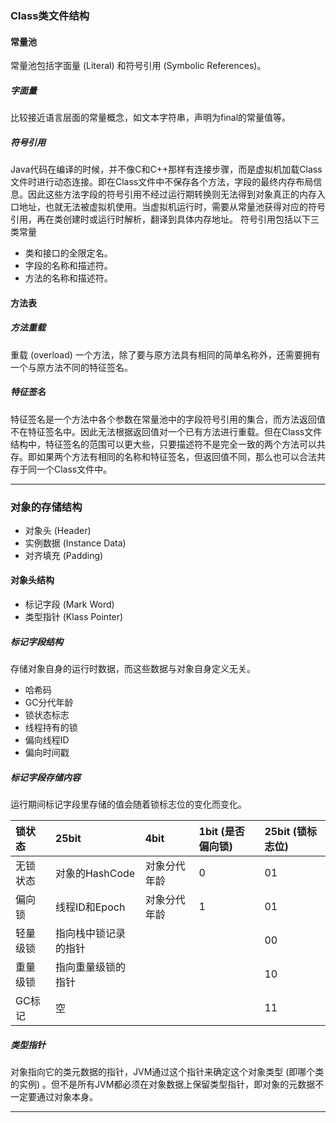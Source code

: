 
### Class类文件结构
#### 常量池
常量池包括字面量 (Literal) 和符号引用 (Symbolic References)。
##### 字面量
比较接近语言层面的常量概念，如文本字符串，声明为final的常量值等。
##### 符号引用
Java代码在编译的时候，并不像C和C++那样有连接步骤，而是虚拟机加载Class文件时进行动态连接。即在Class文件中不保存各个方法，字段的最终内存布局信息。因此这些方法字段的符号引用不经过运行期转换则无法得到对象真正的内存入口地址，也就无法被虚拟机使用。当虚拟机运行时，需要从常量池获得对应的符号引用，再在类创建时或运行时解析，翻译到具体内存地址。
符号引用包括以下三类常量
* 类和接口的全限定名。
* 字段的名称和描述符。
* 方法的名称和描述符。

#### 方法表
##### 方法重载
重载 (overload) 一个方法，除了要与原方法具有相同的简单名称外，还需要拥有一个与原方法不同的特征签名。
##### 特征签名
特征签名是一个方法中各个参数在常量池中的字段符号引用的集合，而方法返回值不在特征签名中。因此无法根据返回值对一个已有方法进行重载。但在Class文件结构中，特征签名的范围可以更大些，只要描述符不是完全一致的两个方法可以共存。即如果两个方法有相同的名称和特征签名，但返回值不同，那么也可以合法共存于同一个Class文件中。
***

### 对象的存储结构
* 对象头 (Header)
* 实例数据 (Instance Data)
* 对齐填充 (Padding)

#### 对象头结构
* 标记字段 (Mark Word)
* 类型指针 (Klass Pointer)
##### 标记字段结构
存储对象自身的运行时数据，而这些数据与对象自身定义无关。
* 哈希码
* GC分代年龄
* 锁状态标志
* 线程持有的锁
* 偏向线程ID
* 偏向时间戳
##### 标记字段存储内容
运行期间标记字段里存储的值会随着锁标志位的变化而变化。

锁状态|25bit|4bit|1bit (是否偏向锁) |25bit (锁标志位)
:-|:-|:-|:-|:-
无锁状态|对象的HashCode|对象分代年龄|0|01
偏向锁|线程ID和Epoch|对象分代年龄|1|01
轻量级锁|指向栈中锁记录的指针|||00
重量级锁|指向重量级锁的指针|||10
GC标记|空|||11

##### 类型指针
对象指向它的类元数据的指针，JVM通过这个指针来确定这个对象类型 (即哪个类的实例) 。但不是所有JVM都必须在对象数据上保留类型指针，即对象的元数据不一定要通过对象本身。
***

